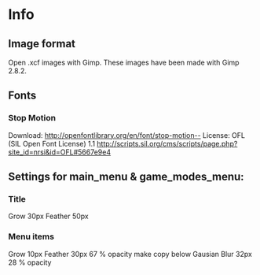 # Info

## Image format

Open .xcf images with Gimp. These images have been made with Gimp 2.8.2.

## Fonts

### Stop Motion

Download: http://openfontlibrary.org/en/font/stop-motion--
License: OFL (SIL Open Font License) 1.1
http://scripts.sil.org/cms/scripts/page.php?site_id=nrsi&id=OFL#5667e9e4

## Settings for main_menu & game_modes_menu:

### Title

Grow 30px
Feather 50px

### Menu items

Grow 10px
Feather 30px
67 % opacity
make copy below
Gausian Blur 32px
28 % opacity
